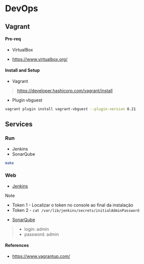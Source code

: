 # DevOps

## Vagrant

#### Pre-req

* VirtualBox

- https://www.virtualbox.org/

#### Install and Setup

* Vagrant

> https://developer.hashicorp.com/vagrant/install

* Plugin vbguest

```sh
vagrant plugin install vagrant-vbguest --plugin-version 0.21
```
## Services

### Run

- Jenkins
- SonarQube

```sh
make 
```

### Web

- [Jenkins](http://localhost:9001/)

> [!NOTE] 
> - Token 1 - Localizar o token no console ao final da instalação
> - Token 2 - `cat /var/lib/jenkins/secrets/initialAdminPassword`

- [SonarQube](http://localhost:9000/)

> - login: admin
> - password: admin

#### References

- https://www.vagrantup.com/
